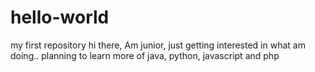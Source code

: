 # hello-world
my first repository
hi there,
Am junior, just getting interested in what am doing.. planning to learn more 
of java, python, javascript and php
